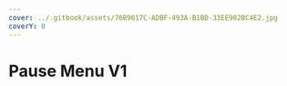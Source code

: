 ```yaml
---
cover: ../.gitbook/assets/76B9617C-ADBF-493A-B1BD-33EE902BC4E2.jpg
coverY: 0
---
```


# Pause Menu V1


